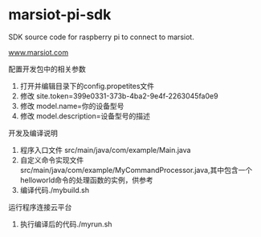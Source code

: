 # marsiot-pi-sdk
SDK source code for raspberry pi to connect to marsiot.

www.marsiot.com

 配置开发包中的相关参数
1. 打开并编辑目录下的config.propetites文件
2. 修改 site.token=399e0331-373b-4ba2-9e4f-2263045fa0e9
3. 修改 model.name=你的设备型号
4. 修改 model.description=设备型号的描述

开发及编译说明
1. 程序入口文件 src/main/java/com/example/Main.java
2. 自定义命令实现文件 src/main/java/com/example/MyCommandProcessor.java,其中包含一个helloworld命令的处理函数的实例，供参考
3. 编译代码./mybuild.sh

运行程序连接云平台
1. 执行编译后的代码./myrun.sh 


